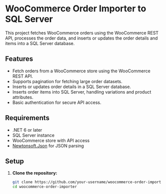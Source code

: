 # WooCommerce Order Importer to SQL Server

This project fetches WooCommerce orders using the WooCommerce REST API, processes the order data, and inserts or updates the order details and items into a SQL Server database.

## Features
- Fetch orders from a WooCommerce store using the WooCommerce REST API.
- Supports pagination for fetching large order datasets.
- Inserts or updates order details in a SQL Server database.
- Inserts order items into SQL Server, handling variations and product attributes.
- Basic authentication for secure API access.

## Requirements
- .NET 6 or later
- SQL Server instance
- WooCommerce store with API access
- [Newtonsoft.Json](https://www.nuget.org/packages/Newtonsoft.Json) for JSON parsing

## Setup

1. **Clone the repository:**
   ```bash
   git clone https://github.com/your-username/woocommerce-order-importer.git
   cd woocommerce-order-importer
